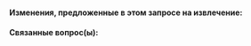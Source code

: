 <!-- Спасибо за участие в Underscores! Пожалуйста, предоставьте как можно больше информации в своем запросе на извлечение, заполнив следующее - это поможет сделать обзор намного быстрее! -->

#### Изменения, предложенные в этом запросе на извлечение:


#### Связанные вопрос(ы):
